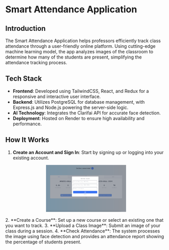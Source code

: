 # Smart Attendance Application

## Introduction
The Smart Attendance Application helps professors efficiently track class attendance through a user-friendly online platform. Using cutting-edge machine learning model, the app analyzes images of the classroom to determine how many of the students are present, simplifying the attendance tracking process.

## Tech Stack
- **Frontend**: Developed using TailwindCSS, React, and Redux for a responsive and interactive user interface.
- **Backend**: Utilizes PostgreSQL for database management, with Express.js and Node.js powering the server-side logic.
- **AI Technology**: Integrates the Clarifai API for accurate face detection.
- **Deployment**: Hosted on Render to ensure high availability and performance.

## How It Works
1. **Create an Account and Sign In**: Start by signing up or logging into your existing account. 
<p align="center">
  <img src="/assets/coursecreation.png" alt="Login Screen" width="250">
</p>
2. **Create a Course**: Set up a new course or select an existing one that you want to track.
3. **Upload a Class Image**: Submit an image of your class during a session.
4. **Check Attendance**: The system processes the image using face detection and provides an attendance report showing the percentage of students present.



